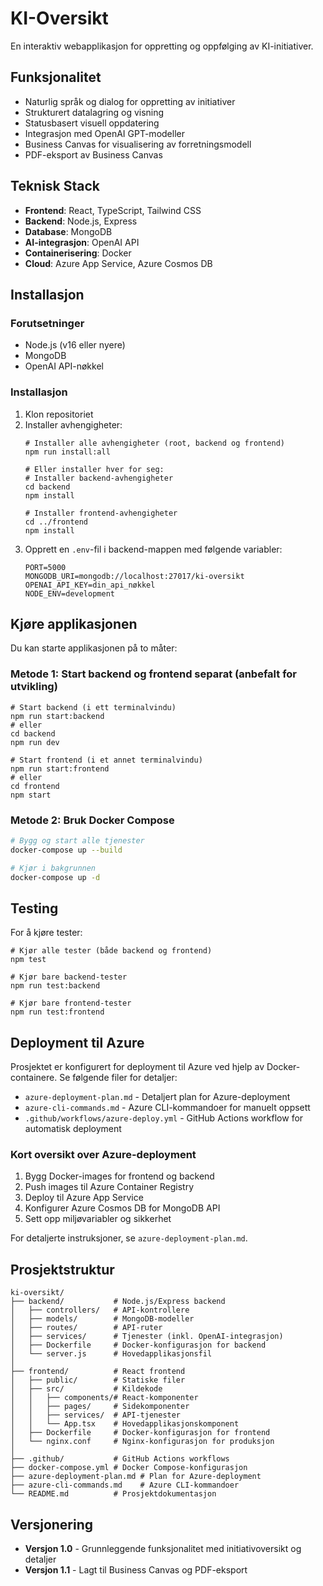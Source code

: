# KI-Oversikt

En interaktiv webapplikasjon for oppretting og oppfølging av KI-initiativer.

## Funksjonalitet

- Naturlig språk og dialog for oppretting av initiativer
- Strukturert datalagring og visning
- Statusbasert visuell oppdatering
- Integrasjon med OpenAI GPT-modeller
- Business Canvas for visualisering av forretningsmodell
- PDF-eksport av Business Canvas

## Teknisk Stack

- **Frontend**: React, TypeScript, Tailwind CSS
- **Backend**: Node.js, Express
- **Database**: MongoDB
- **AI-integrasjon**: OpenAI API
- **Containerisering**: Docker
- **Cloud**: Azure App Service, Azure Cosmos DB

## Installasjon

### Forutsetninger
- Node.js (v16 eller nyere)
- MongoDB
- OpenAI API-nøkkel

### Installasjon

1. Klon repositoriet
2. Installer avhengigheter:
   ```
   # Installer alle avhengigheter (root, backend og frontend)
   npm run install:all
   
   # Eller installer hver for seg:
   # Installer backend-avhengigheter
   cd backend
   npm install

   # Installer frontend-avhengigheter
   cd ../frontend
   npm install
   ```
3. Opprett en `.env`-fil i backend-mappen med følgende variabler:
   ```
   PORT=5000
   MONGODB_URI=mongodb://localhost:27017/ki-oversikt
   OPENAI_API_KEY=din_api_nøkkel
   NODE_ENV=development
   ```

## Kjøre applikasjonen

Du kan starte applikasjonen på to måter:

### Metode 1: Start backend og frontend separat (anbefalt for utvikling)

```
# Start backend (i ett terminalvindu)
npm run start:backend
# eller
cd backend
npm run dev

# Start frontend (i et annet terminalvindu)
npm run start:frontend
# eller
cd frontend
npm start
```

### Metode 2: Bruk Docker Compose

```bash
# Bygg og start alle tjenester
docker-compose up --build

# Kjør i bakgrunnen
docker-compose up -d
```

## Testing

For å kjøre tester:

```
# Kjør alle tester (både backend og frontend)
npm test

# Kjør bare backend-tester
npm run test:backend

# Kjør bare frontend-tester
npm run test:frontend
```

## Deployment til Azure

Prosjektet er konfigurert for deployment til Azure ved hjelp av Docker-containere. Se følgende filer for detaljer:

- `azure-deployment-plan.md` - Detaljert plan for Azure-deployment
- `azure-cli-commands.md` - Azure CLI-kommandoer for manuelt oppsett
- `.github/workflows/azure-deploy.yml` - GitHub Actions workflow for automatisk deployment

### Kort oversikt over Azure-deployment

1. Bygg Docker-images for frontend og backend
2. Push images til Azure Container Registry
3. Deploy til Azure App Service
4. Konfigurer Azure Cosmos DB for MongoDB API
5. Sett opp miljøvariabler og sikkerhet

For detaljerte instruksjoner, se `azure-deployment-plan.md`.

## Prosjektstruktur

```
ki-oversikt/
├── backend/           # Node.js/Express backend
│   ├── controllers/   # API-kontrollere
│   ├── models/        # MongoDB-modeller
│   ├── routes/        # API-ruter
│   ├── services/      # Tjenester (inkl. OpenAI-integrasjon)
│   ├── Dockerfile     # Docker-konfigurasjon for backend
│   └── server.js      # Hovedapplikasjonsfil
│
├── frontend/          # React frontend
│   ├── public/        # Statiske filer
│   ├── src/           # Kildekode
│   │   ├── components/# React-komponenter
│   │   ├── pages/     # Sidekomponenter
│   │   ├── services/  # API-tjenester
│   │   └── App.tsx    # Hovedapplikasjonskomponent
│   ├── Dockerfile     # Docker-konfigurasjon for frontend
│   └── nginx.conf     # Nginx-konfigurasjon for produksjon
│
├── .github/           # GitHub Actions workflows
├── docker-compose.yml # Docker Compose-konfigurasjon
├── azure-deployment-plan.md # Plan for Azure-deployment
├── azure-cli-commands.md    # Azure CLI-kommandoer
└── README.md          # Prosjektdokumentasjon
```

## Versjonering

- **Versjon 1.0** - Grunnleggende funksjonalitet med initiativoversikt og detaljer
- **Versjon 1.1** - Lagt til Business Canvas og PDF-eksport 